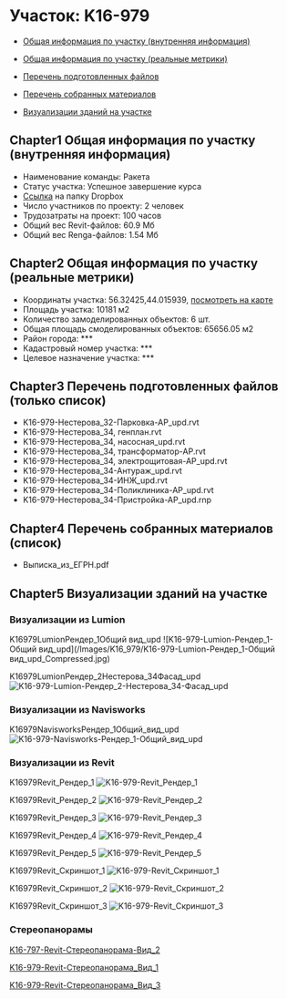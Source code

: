 # Участок: K16-979

* [Общая информация по участку (внутренняя информация)](#Chapter1)

* [Общая информация по участку (реальные метрики)](#Chapter2)

* [Перечень подготовленных файлов](#Chapter3)

* [Перечень собранных материалов](#Chapter4)

* [Визуализации зданий на участке](#Chapter5)

## <a id="test">Chapter1</a> Общая информация по участку (внутренняя информация)
+ Наименование команды: Ракета
+ Статус участка: Успешное завершение курса
+ [Ссылка](https://www.dropbox.com/sh/wvvgv1nw1iqred9/AABm58FPL5TntRUbtjfDpQEra/K16_979?dl=0) на папку Dropbox
+ Число участников по проекту: 2 человек
+ Трудозатраты на проект: 100 часов
+ Общий вес Revit-файлов: 60.9 Мб
+ Общий вес Renga-файлов: 1.54 Мб
## <a id="test">Chapter2</a> Общая информация по участку (реальные метрики)
+ Координаты участка: 56.32425,44.015939, [посмотреть на карте]("yandex.ru/maps/47/nizhny-novgorod/?ll=56.32425%2C44.015939&z=19")
+ Площадь участка: 10181 м2
+ Количество замоделированных объектов: 6 шт.
+ Общая площадь смоделированных объектов: 65656.05 м2
+ Район города: *** 
+ Кадастровый номер участка: *** 
+ Целевое назначение участка: *** 
## <a id="test">Chapter3</a> Перечень подготовленных файлов (только список)
+ K16-979-Нестерова_32-Парковка-АР_upd.rvt
+ K16-979-Нестерова_34, генплан.rvt
+ K16-979-Нестерова_34, насосная_upd.rvt
+ K16-979-Нестерова_34, трансформатор-АР.rvt
+ K16-979-Нестерова_34, электрощитовая-АР_upd.rvt
+ K16-979-Нестерова_34-Антураж_upd.rvt
+ K16-979-Нестерова_34-ИНЖ_upd.rvt
+ K16-979-Нестерова_34-Поликлиника-АР_upd.rvt
+ K16-979-Нестерова_34-Пристройка-АР_upd.rnp
## <a id="test">Chapter4</a> Перечень собранных материалов (список)
+ Выписка_из_ЕГРН.pdf
## <a id="test">Chapter5</a> Визуализации зданий на участке
### Визуализации из Lumion
K16979LumionРендер_1Общий вид_upd
![K16-979-Lumion-Рендер_1-Общий вид_upd](/Images/K16_979/K16-979-Lumion-Рендер_1-Общий вид_upd_Compressed.jpg)

K16979LumionРендер_2Нестерова_34Фасад_upd
![K16-979-Lumion-Рендер_2-Нестерова_34-Фасад_upd](/Images/K16_979/K16-979-Lumion-Рендер_2-Нестерова_34-Фасад_upd_Compressed.jpg)

### Визуализации из Navisworks
K16979NavisworksРендер_1Общий_вид_upd
![K16-979-Navisworks-Рендер_1-Общий_вид_upd](/Images/K16_979/K16-979-Navisworks-Рендер_1-Общий_вид_upd_Compressed.jpg)

### Визуализации из Revit
K16979Revit_Рендер_1
![K16-979-Revit_Рендер_1](/Images/K16_979/K16-979-Revit_Рендер_1_Compressed.jpg)

K16979Revit_Рендер_2
![K16-979-Revit_Рендер_2](/Images/K16_979/K16-979-Revit_Рендер_2_Compressed.jpg)

K16979Revit_Рендер_3
![K16-979-Revit_Рендер_3](/Images/K16_979/K16-979-Revit_Рендер_3_Compressed.jpg)

K16979Revit_Рендер_4
![K16-979-Revit_Рендер_4](/Images/K16_979/K16-979-Revit_Рендер_4_Compressed.jpg)

K16979Revit_Рендер_5
![K16-979-Revit_Рендер_5](/Images/K16_979/K16-979-Revit_Рендер_5_Compressed.jpg)

K16979Revit_Скриншот_1
![K16-979-Revit_Скриншот_1](/Images/K16_979/K16-979-Revit_Скриншот_1_Compressed.jpg)

K16979Revit_Скриншот_2
![K16-979-Revit_Скриншот_2](/Images/K16_979/K16-979-Revit_Скриншот_2_Compressed.jpg)

K16979Revit_Скриншот_3
![K16-979-Revit_Скриншот_3](/Images/K16_979/K16-979-Revit_Скриншот_3_Compressed.jpg)

### Стереопанорамы
[K16-797-Revit-Стереопанорама-Вид_2](https://pano.autodesk.com/pano.html?url=jpgs/7310ea15-fb00-4b9e-855c-fc663f7ff157&version=2)

[K16-979-Revit-Стереопанорама_Вид_1](https://pano.autodesk.com/pano.html?url=jpgs/f0e1d703-e849-4e5c-9b26-31c6bd83fd26&version=2)

[K16-979-Revit-Стереопанорама_Вид_3](https://pano.autodesk.com/pano.html?url=jpgs/830bc271-4088-44c4-a230-e5aca528288b&version=2)

